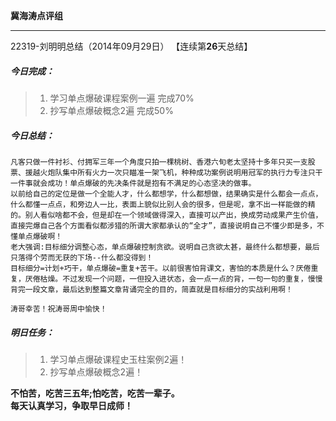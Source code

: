 **冀海涛点评组**

------

22319-刘明明总结（2014年09月29日）
【连续第**26**天总结】

##### __今日完成：__
>1. 学习单点爆破课程案例一遍 完成70%
>2. 抄写单点爆破概念2遍 完成50% 

##### __今日总结：__
    凡客只做一件衬衫、付拥军三年一个角度只拍一棵桃树、香港六旬老太坚持十多年只买一支股票、援越火炮队集中所有火力一次只瞄准一架飞机，种种成功案例说明用冠军的执行力专注只干一件事就会成功！单点爆破的先决条件就是抱有不满足的心态坚决的做事。
    以前给自己的定位是做一个全能人才，什么都想学，什么都想做，结果确实是什么都会一点点，什么都懂一点点，和旁边人一比，表面上貌似比别人会的很多，但是呢，拿不出一样能做的精的。别人看似啥都不会，但是却在一个领域做得深入，直接可以产出，换成劳动成果产生价值，直接完爆自己各个方面看似都涉猎的所谓大家都承认的“全才”，直接说明自己不懂少即是多，不懂单点爆破啊！
    老大强调:目标细分调整心态，单点爆破控制贪欲。说明自己贪欲太甚，最终什么都想要，最后只落得个劳而无获的下场--什么都没得到！
    目标细分=计划+巧干，单点爆破=重复+苦干。以前很害怕背课文，害怕的本质是什么？厌倦重复，厌倦枯燥。不过发现一个问题，一但投入进状态，会一点一点的背，一句一句的重复，慢慢背完一段文章，最后达到整篇文章背诵完全的目的，简直就是目标细分的实战利用啊！
    
    涛哥幸苦！祝涛哥周中愉快！
##### __明日任务：__
>1. 学习单点爆破课程史玉柱案例2遍！
>2. 抄写单点爆破概念2遍！

**不怕苦，吃苦三五年;怕吃苦，吃苦一辈子。**  
**每天认真学习，争取早日成师！**